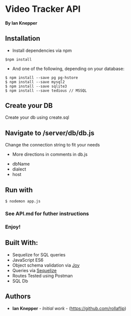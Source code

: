 # Video Tracker API
#### By Ian Knepper

## Installation

- Install dependencies via npm
```
$npm install
```
- And one of the following, depending on your database:
```
$ npm install --save pg pg-hstore
$ npm install --save mysql2
$ npm install --save sqlite3
$ npm install --save tedious // MSSQL
```
## Create your DB
Create your db using create.sql

## Navigate to /server/db/db.js
Change the connection string to fit your needs
* More directions in comments in db.js
- dbName
- dialect
- host

## Run with
```
$ nodemon app.js
```

### See API.md for futher instructions
### Enjoy!

## Built With:
- Sequelize for SQL queries
- JavaScript ES6
- Object schema validation via [Joy](https://github.com/hapijs/joi)
- Queries via [Sequelize](http://docs.sequelizejs.com/manual/installation/getting-started.html)
- Routes Tested using Postman
- SQL Db

## Authors

- **Ian Knepper** - _Initial work_ - (https://github.com/rollaflip)

